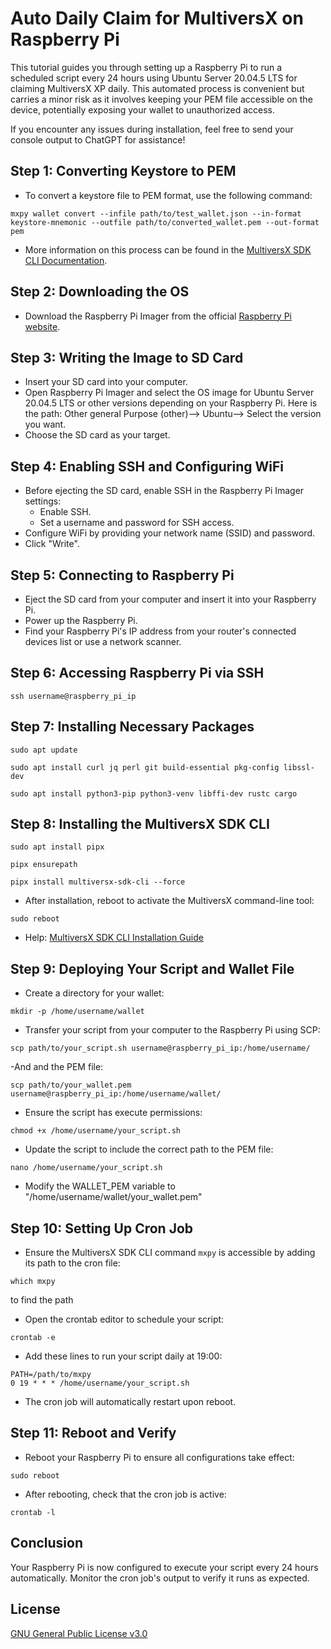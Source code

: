 # Auto Daily Claim for MultiversX on Raspberry Pi

This tutorial guides you through setting up a Raspberry Pi to run a scheduled script every 24 hours using Ubuntu Server 20.04.5 LTS for claiming MultiversX XP daily. This automated process is convenient but carries a minor risk as it involves keeping your PEM file accessible on the device, potentially exposing your wallet to unauthorized access.

If you encounter any issues during installation, feel free to send your console output to ChatGPT for assistance!

## Step 1: Converting Keystore to PEM
- To convert a keystore file to PEM format, use the following command:
```
mxpy wallet convert --infile path/to/test_wallet.json --in-format keystore-mnemonic --outfile path/to/converted_wallet.pem --out-format pem
```
  - More information on this process can be found in the [MultiversX SDK CLI Documentation](https://docs.multiversx.com/sdk-and-tools/sdk-py/mxpy-cli/).

## Step 2: Downloading the OS
- Download the Raspberry Pi Imager from the official [Raspberry Pi website](https://www.raspberrypi.com/software/).

## Step 3: Writing the Image to SD Card
- Insert your SD card into your computer.
- Open Raspberry Pi Imager and select the OS image for Ubuntu Server 20.04.5 LTS or other versions depending on your Raspberry Pi. Here is the path:
Other general Purpose (other)--> Ubuntu--> Select the version you want.
- Choose the SD card as your target.

## Step 4: Enabling SSH and Configuring WiFi
- Before ejecting the SD card, enable SSH in the Raspberry Pi Imager settings:
  - Enable SSH.
  - Set a username and password for SSH access.
- Configure WiFi by providing your network name (SSID) and password.
- Click "Write".

## Step 5: Connecting to Raspberry Pi
- Eject the SD card from your computer and insert it into your Raspberry Pi.
- Power up the Raspberry Pi.
- Find your Raspberry Pi's IP address from your router's connected devices list or use a network scanner.

## Step 6: Accessing Raspberry Pi via SSH
```
ssh username@raspberry_pi_ip
```

## Step 7: Installing Necessary Packages
```
sudo apt update
```
```
sudo apt install curl jq perl git build-essential pkg-config libssl-dev
```
```
sudo apt install python3-pip python3-venv libffi-dev rustc cargo
```

## Step 8: Installing the MultiversX SDK CLI
```
sudo apt install pipx
```
```
pipx ensurepath
```
```
pipx install multiversx-sdk-cli --force
```
- After installation, reboot to activate the MultiversX command-line tool:
```
sudo reboot
```
  - Help: [MultiversX SDK CLI Installation Guide](https://docs.multiversx.com/sdk-and-tools/sdk-py/installing-mxpy/)

## Step 9: Deploying Your Script and Wallet File
- Create a directory for your wallet:
```
mkdir -p /home/username/wallet
```
- Transfer your script from your computer to the Raspberry Pi using SCP:
```
scp path/to/your_script.sh username@raspberry_pi_ip:/home/username/
```
-And and the PEM file:
```
scp path/to/your_wallet.pem username@raspberry_pi_ip:/home/username/wallet/
```
- Ensure the script has execute permissions:
```
chmod +x /home/username/your_script.sh
```
- Update the script to include the correct path to the PEM file:
```
nano /home/username/your_script.sh
```
  - Modify the WALLET_PEM variable to "/home/username/wallet/your_wallet.pem"

## Step 10: Setting Up Cron Job
- Ensure the MultiversX SDK CLI command `mxpy` is accessible by adding its path to the cron file:
```
which mxpy
```
to find the path
  - Open the crontab editor to schedule your script:
```
crontab -e
```
  - Add these lines to run your script daily at 19:00:
```
PATH=/path/to/mxpy
0 19 * * * /home/username/your_script.sh
```
- The cron job will automatically restart upon reboot.

## Step 11: Reboot and Verify
- Reboot your Raspberry Pi to ensure all configurations take effect:
```
sudo reboot
```
- After rebooting, check that the cron job is active:
```
crontab -l
```

## Conclusion
Your Raspberry Pi is now configured to execute your script every 24 hours automatically. Monitor the cron job's output to verify it runs as expected.

## License

[GNU General Public License v3.0]([https://choosealicense.com/licenses/mit/](https://github.com/PaulWCZ/Auto-Daily-Claim-on-MultiversX/blob/main/LICENSE))

